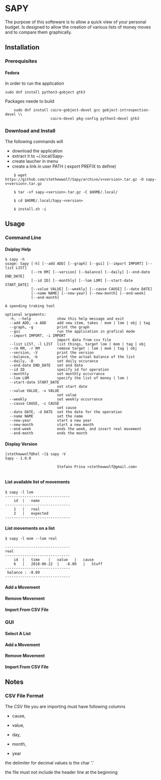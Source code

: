 # SAPY

The purpose of this softeware is to allow a quick view of your personal budget.
Is designed to allow the creation of various lists of money moves and to compare
 them graphically.

## Installation

### Prerequisites

#### Fedora

In order to run the application

```sudo dnf install python3-gobject gtk3 ```

Packages neede to build 

```
	sudo dnf install cairo-gobject-devel gcc gobject-introspection-devel \\ 
					 cairo-devel pkg-config python3-devel gtk3
```

### Download and Install 

The following commands will 
 * download the application 
 * extract it to ~/.local/Sapy-<version>
 * create laucher in menu
 * create a link in user PATH ( export PREFIX to define)

```
    $ wget https://github.com/stethewwolf/Sapy/archive/v<version>.tar.gz -O sapy-v<version>.tar.gz

    $ tar -xf sapy-<version>.tar.gz -C $HOME/.local/

    $ cd $HOME/.local/Sapy-<version>

    $ install.sh -i
```

## Usage

### Command Line

#### Dsiplay Help
```
$ sapy -h
usage: Sapy [-h] [--add ADD] [--graph] [--gui] [--import IMPORT] [--list LIST]
            [--rm RM] [--version] [--balance] [--daily] [--end-date END_DATE]
            [--id ID] [--monthly] [--lom LOM] [--start-date START_DATE]
            [--value VALUE] [--weekly] [--cause CAUSE] [--date DATE]
            [--name NAME] [--new-year] [--new-month] [--end-week]
            [--end-month]

A spending traking tool

optional arguments:
  -h, --help            show this help message and exit
  --add ADD, -a ADD     add new item, takes : mom | lom | obj | tag
  --graph, -g           print the graph
  --gui                 run the application in grafical mode
  --import IMPORT, -i IMPORT
                        import data from csv file
  --list LIST, -l LIST  list things, target lom | mom | tag | obj
  --rm RM, -r RM        remove target : lom | mom | tag | obj
  --version, -V         print the version
  --balance, -b         print the actual balance of the list
  --daily, -D           set daily occurance
  --end-date END_DATE   set end date
  --id ID               specify id for operation
  --monthly             set monthly occurrance
  --lom LOM             specify the list of money ( lom )
  --start-date START_DATE
                        set start date
  --value VALUE, -v VALUE
                        set value
  --weekly              set weekly occurrance
  --cause CAUSE, -c CAUSE
                        set cause
  --date DATE, -d DATE  set the date for the operation
  --name NAME           set the name
  --new-year            start a new year
  --new-month           start a new month
  --end-week            ends the week, and insert real movement
  --end-month           ends the month

```
#### Display Version

```
[stethewwolf@hel ~]$ sapy -V
Sapy - 1.0.0
	
                        Stefano Prina <stethewwolf@gmail.com>
                         

```
#### List available list of movements
```
$ sapy -l lom
------------------------------
	id	|	name	          
------------------------------
	1	|	real	
	2	|	expected	
------------------------------
```

#### List movements on a list
```
$ sapy -l mom --lom real

------------------------------
real
------------------------------
	id	|	time	|	value	|	cause	
	6	|	2010-06-22	|	-8.89	|	Stuff
------------------------------
 balance : -8.89
------------------------------

```


#### Add a Movement

#### Remove Movement

#### Import From CSV File

### GUI

#### Select A List

#### Add a Movement

#### Remove Movement

#### Import From CSV File

## Notes

### CSV File Format

The CSV file you are importing must have following columns 

  * cause,

  * value,

  * day,

  * month,

  * year

the delimiter for decimal values is the char '.'

the file must not include the header line at the beginning